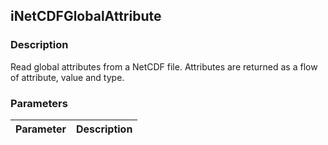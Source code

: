 ## iNetCDFGlobalAttribute

### Description

Read global attributes from a NetCDF file.  Attributes are returned as
a flow of attribute, value and type. 

### Parameters

Parameter | Description
--- | ---

